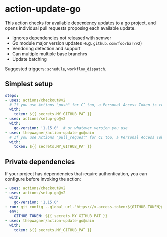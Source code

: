 # action-update-go

This action checks for available dependency updates to a go project, and opens individual pull requests proposing each available update.

* Ignores dependencies not released with semver
* Go module major version updates (e.g. `github.com/foo/bar/v2`)
* Vendoring detection and support
* Can multiple multiple base branches
* Update batching

Suggested triggers: `schedule`, `workflow_dispatch`.


## Simplest setup

```yaml
steps:
- uses: actions/checkout@v2
  # If you use Actions "push" for CI too, a Personal Access Token is required for update PRs to trigger
  with:
    token: ${{ secrets.MY_GITHUB_PAT }}
- uses: actions/setup-go@v2
  with:
    go-version: '1.15.0'  # or whatever version you use
- uses: thepwagner/action-update-go@main
  # If you use Actions "pull_request" for CI too, a Personal Access Token is required for update PRs to trigger
  with:
    token: ${{ secrets.MY_GITHUB_PAT }}
```

## Private dependencies

If your project has dependencies that require authentication, you can configure before invoking the action:

```yaml
- uses: actions/checkout@v2
- uses: actions/setup-go@v2
  with:
    go-version: '1.15.0'
- run: git config --global url."https://x-access-token:${GITHUB_TOKEN}@github.com".insteadOf "https://github.com"
  env:
    GITHUB_TOKEN: ${{ secrets.MY_GITHUB_PAT }}
- uses: thepwagner/action-update-go@main
  with:
    token: ${{ secrets.MY_GITHUB_PAT }}
```

